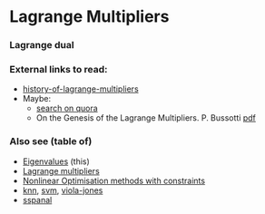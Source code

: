 # Lagrange Multipliers

### Lagrange dual

### External links to read:

* [history-of-lagrange-multipliers](https://math.stackexchange.com/questions/769437/history-of-lagrange-multipliers)
* Maybe:
   * [search on quora](https://www.quora.com/search?q=lagrange%20multipliers)
   * On the Genesis of the Lagrange Multipliers. P. Bussotti [pdf](https://abel.math.harvard.edu/~knill/teaching/summer2014/exhibits/lagrange/genesis_lagrangemultpliers.pdf)

### Also see (table of)
* [Eigenvalues](eigenvalues.md) (this)
* [Lagrange multipliers](./lagrange-multipliers.md)
* [Nonlinear Optimisation methods with constraints](./nlo.md)
* [knn](./knn.md), [svm](./svm.md), [viola-jones](./viola-jones-adaboost.md)
* [sspanal](https://github.com/sohale/sspanel/blob/master/m1/links-panel.md)
